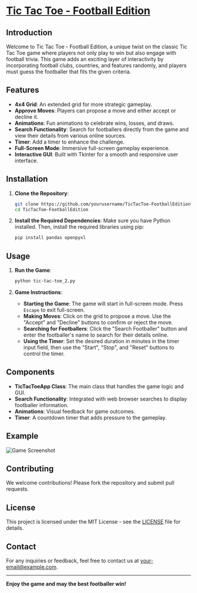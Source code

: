 # [Tic Tac Toe - Football Edition](https://github.com/kozgunov/TicTacToe/blob/main/TicTacToe_2/tic-tac-toe_2v2.py)

## Introduction

Welcome to Tic Tac Toe - Football Edition, a unique twist on the classic Tic Tac Toe game where players not only play to win but also engage with football trivia. This game adds an exciting layer of interactivity by incorporating football clubs, countries, and features randomly, and players must guess the footballer that fits the given criteria.

## Features

- **4x4 Grid**: An extended grid for more strategic gameplay.
- **Approve Moves**: Players can propose a move and either accept or decline it.
- **Animations**: Fun animations to celebrate wins, losses, and draws.
- **Search Functionality**: Search for footballers directly from the game and view their details from various online sources.
- **Timer**: Add a timer to enhance the challenge.
- **Full-Screen Mode**: Immersive full-screen gameplay experience.
- **Interactive GUI**: Built with Tkinter for a smooth and responsive user interface.

## Installation

1. **Clone the Repository**:
    ```sh
    git clone https://github.com/yourusername/TicTacToe-FootballEdition.git
    cd TicTacToe-FootballEdition
    ```

2. **Install the Required Dependencies**:
    Make sure you have Python installed. Then, install the required libraries using pip:
    ```sh
    pip install pandas openpyxl
    ```

## Usage

1. **Run the Game**:
    ```sh
    python tic-tac-toe_2.py
    ```

2. **Game Instructions**:
    - **Starting the Game**: The game will start in full-screen mode. Press `Escape` to exit full-screen.
    - **Making Moves**: Click on the grid to propose a move. Use the "Accept" and "Decline" buttons to confirm or reject the move.
    - **Searching for Footballers**: Click the "Search Footballer" button and enter the footballer's name to search for their details online.
    - **Using the Timer**: Set the desired duration in minutes in the timer input field, then use the "Start", "Stop", and "Reset" buttons to control the timer.

## Components

- **TicTacToeApp Class**: The main class that handles the game logic and GUI.
- **Search Functionality**: Integrated with web browser searches to display footballer information.
- **Animations**: Visual feedback for game outcomes.
- **Timer**: A countdown timer that adds pressure to the gameplay.

## Example

![Game Screenshot](screenshot.png)

## Contributing

We welcome contributions! Please fork the repository and submit pull requests.

## License

This project is licensed under the MIT License - see the [LICENSE](LICENSE) file for details.

## Contact

For any inquiries or feedback, feel free to contact us at [your-email@example.com](mailto:your-email@example.com).

---

**Enjoy the game and may the best footballer win!**

